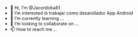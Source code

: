 - 👋 Hi, I’m @Jacordoba81
- 👀 I’m interested in  trabajar como desarollador App  Android
- 🌱 I’m currently learning ...
- 💞️ I’m looking to collaborate on ...
- 📫 How to reach me ...

<!---
Jacordoba81/Jacordoba81 is a ✨ special ✨ repository because its `README.md` (this file) appears on your GitHub profile.
You can click the Preview link to take a look at your changes.
--->
